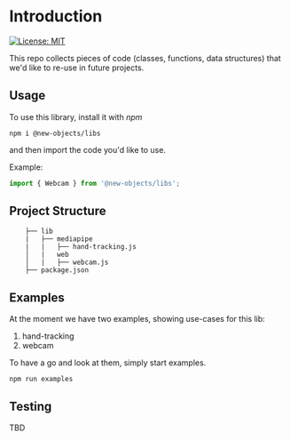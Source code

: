 # Introduction

[![License: MIT](https://img.shields.io/badge/License-MIT-green.svg)](https://opensource.org/licenses/MIT)

This repo collects pieces of code (classes, functions, data structures) that we'd like to re-use in future projects.

## Usage

To use this library, install it with _npm_

`npm i @new-objects/libs`

and then import the code you'd like to use.

Example:

```js
import { Webcam } from '@new-objects/libs';
```


## Project Structure
```
    ├── lib
    |   ├── mediapipe
    |   |   ├── hand-tracking.js
    │   |   web
    │   |   ├── webcam.js
    ├── package.json
```

## Examples

At the moment we have two examples, showing use-cases for this lib:
1. hand-tracking
2. webcam

To have a go and look at them, simply start examples.
```shell
npm run examples
```


## Testing

TBD